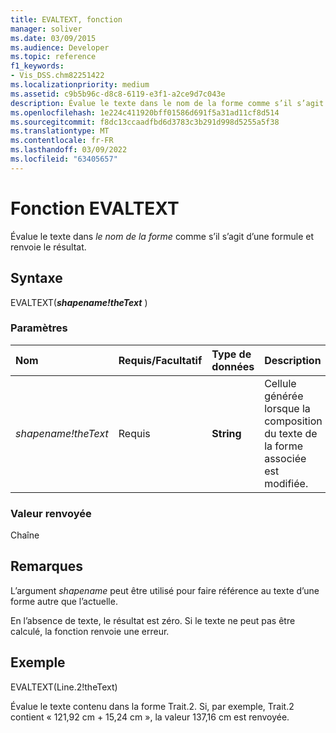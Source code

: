 ```yaml
---
title: EVALTEXT, fonction
manager: soliver
ms.date: 03/09/2015
ms.audience: Developer
ms.topic: reference
f1_keywords:
- Vis_DSS.chm82251422
ms.localizationpriority: medium
ms.assetid: c9b5b96c-d8c8-6119-e3f1-a2ce9d7c043e
description: Évalue le texte dans le nom de la forme comme s’il s’agit d’une formule et renvoie le résultat.
ms.openlocfilehash: 1e224c411920bff01586d691f5a31ad11cf8d514
ms.sourcegitcommit: f8dc13ccaadfbd6d3783c3b291d998d5255a5f38
ms.translationtype: MT
ms.contentlocale: fr-FR
ms.lasthandoff: 03/09/2022
ms.locfileid: "63405657"
---
```

# <a name="evaltext-function"></a>Fonction EVALTEXT

Évalue le texte dans _le nom de la forme_ comme s’il s’agit d’une formule et renvoie le résultat.
  
## <a name="syntax"></a>Syntaxe

EVALTEXT(***shapename!theText*** )
  
### <a name="parameters"></a>Paramètres

|**Nom**|**Requis/Facultatif**|**Type de données**|**Description**|
|:-----|:-----|:-----|:-----|
| _shapename!theText_ <br/> |Requis  <br/> |**String** <br/> |Cellule générée lorsque la composition du texte de la forme associée est modifiée. |

### <a name="return-value"></a>Valeur renvoyée

Chaîne
  
## <a name="remarks"></a>Remarques

 L’argument _shapename_ peut être utilisé pour faire référence au texte d’une forme autre que l’actuelle.
  
En l’absence de texte, le résultat est zéro. Si le texte ne peut pas être calculé, la fonction renvoie une erreur.
  
## <a name="example"></a>Exemple

EVALTEXT(Line.2!theText)
  
Évalue le texte contenu dans la forme Trait.2. Si, par exemple, Trait.2 contient « 121,92 cm + 15,24 cm », la valeur 137,16 cm est renvoyée.
  